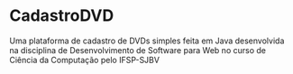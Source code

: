 # CadastroDVD

Uma plataforma de cadastro de DVDs simples feita em Java desenvolvida na disciplina de Desenvolvimento de Software para Web no curso de Ciência da Computação pelo IFSP-SJBV
